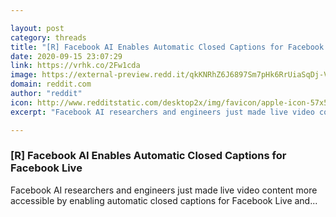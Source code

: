```yaml
---

layout: post
category: threads
title: "[R] Facebook AI Enables Automatic Closed Captions for Facebook Live"
date: 2020-09-15 23:07:29
link: https://vrhk.co/2Fw1cda
image: https://external-preview.redd.it/qkKNRhZ6J6897Sm7pHk6RrUiaSqDj-VDDXwZX0dwhNw.jpg?width=1200&height=628.272251309&auto=webp&crop=1200:628.272251309,smart&s=7bcbc0d6339a10bf3389f8a7058aac12db7b9939
domain: reddit.com
author: "reddit"
icon: http://www.redditstatic.com/desktop2x/img/favicon/apple-icon-57x57.png
excerpt: "Facebook AI researchers and engineers just made live video content more accessible by enabling automatic closed captions for Facebook Live and..."

---
```


### [R] Facebook AI Enables Automatic Closed Captions for Facebook Live

Facebook AI researchers and engineers just made live video content more accessible by enabling automatic closed captions for Facebook Live and...